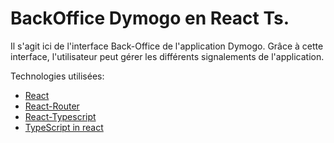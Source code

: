 # BackOffice Dymogo en React Ts.
Il s'agit ici de l'interface Back-Office de l'application Dymogo.
Grâce à cette interface, l'utilisateur peut gérer les différents signalements de l'application.

Technologies utilisées:


- [React](https://reactjs.org/)
- [React-Router](https://reacttraining.com/react-router/web/guides/quick-start)
- [React-Typescript](https://www.npmjs.com/package/react-typescript)
- [TypeScript in react](https://www.typescriptlang.org/docs/handbook/react.html)